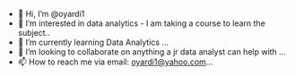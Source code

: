 - 👋 Hi, I’m @oyardi1
- 👀 I’m interested in data analytics - I am taking a course to learn the subject..
- 🌱 I’m currently learning Data Analytics ...
- 💞️ I’m looking to collaborate on anything a jr data analyst can help with ...
- 📫 How to reach me via email: oyardi1@yahoo.com...

<!---
oyardi1/oyardi1 is a ✨ special ✨ repository because its `README.md` (this file) appears on your GitHub profile.
You can click the Preview link to take a look at your changes.
--->
